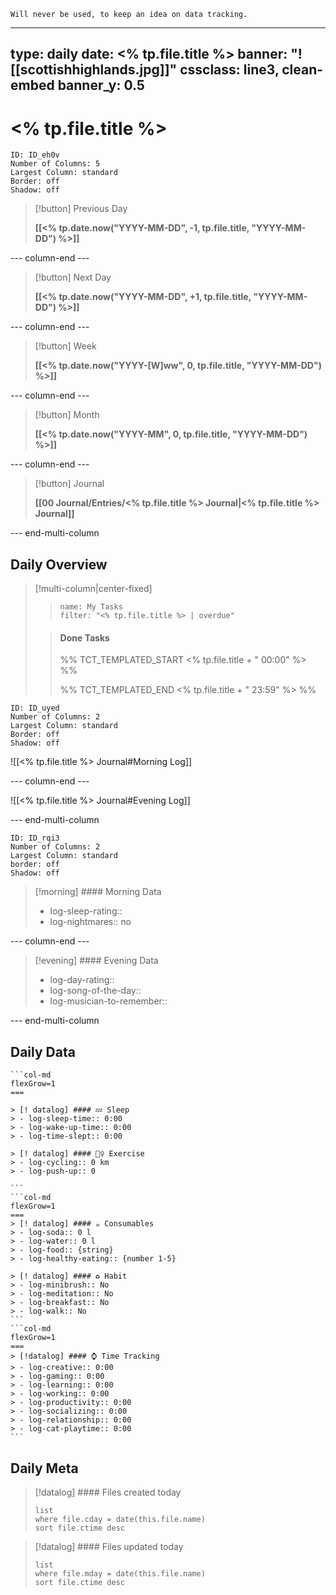	Will never be used, to keep an idea on data tracking.


---
type: daily
date: <% tp.file.title %>
banner: "![[scottishhighlands.jpg]]"
cssclass: line3, clean-embed
banner_y: 0.5
---
# <% tp.file.title %>

```start-multi-column
ID: ID_eh0v
Number of Columns: 5
Largest Column: standard
Border: off
Shadow: off
```

> [!button]
> Previous Day 
> 
> **[[<% tp.date.now("YYYY-MM-DD", -1, tp.file.title, "YYYY-MM-DD") %>]]**

--- column-end ---

> [!button]
> Next Day 
> 
> **[[<% tp.date.now("YYYY-MM-DD", +1, tp.file.title, "YYYY-MM-DD") %>]]**

--- column-end ---

> [!button]
> Week
> 
> **[[<% tp.date.now("YYYY-[W]ww", 0, tp.file.title, "YYYY-MM-DD") %>]]**

--- column-end ---

> [!button]
> Month 
> 
> **[[<% tp.date.now("YYYY-MM", 0, tp.file.title, "YYYY-MM-DD") %>]]**

--- column-end ---

> [!button]
> Journal
> 
> **[[00 Journal/Entries/<% tp.file.title %> Journal|<% tp.file.title %> Journal]]**

--- end-multi-column

## Daily Overview

> [!multi-column|center-fixed]
> 
>> ```todoist
>> name: My Tasks 
>>filter: "<% tp.file.title %> | overdue" 
>>``` 
>
>> #### Done Tasks
>> %% TCT_TEMPLATED_START <% tp.file.title + " 00:00" %> %%
>> 
>> %% TCT_TEMPLATED_END <% tp.file.title + " 23:59" %> %%

```start-multi-column
ID: ID_uyed
Number of Columns: 2
Largest Column: standard
Border: off
Shadow: off
```

![[<% tp.file.title %> Journal#Morning Log]]

--- column-end ---

![[<% tp.file.title %> Journal#Evening Log]]

--- end-multi-column

```start-multi-column
ID: ID_rqi3
Number of Columns: 2
Largest Column: standard
border: off
Shadow: off
```

> [!morning] #### Morning Data
> - log-sleep-rating::
> - log-nightmares:: no

--- column-end ---

> [!evening] #### Evening Data
> - log-day-rating::
> - log-song-of-the-day:: 
> - log-musician-to-remember:: 

--- end-multi-column

## Daily Data

````col
```col-md
flexGrow=1
===

> [! datalog] #### 💤 Sleep
> - log-sleep-time:: 0:00
> - log-wake-up-time:: 0:00
> - log-time-slept:: 0:00

> [! datalog] #### 🏃‍♀️ Exercise
> - log-cycling:: 0 km
> - log-push-up:: 0 

```
```col-md
flexGrow=1
===
> [! datalog] #### ☕ Consumables
> - log-soda:: 0 l
> - log-water:: 0 l
> - log-food:: {string}
> - log-healthy-eating:: {number 1-5}

> [! datalog] #### ♻ Habit 
> - log-minibrush:: No
> - log-meditation:: No
> - log-breakfast:: No
> - log-walk:: No
```
```col-md
flexGrow=1
===
> [!datalog] #### ⌚ Time Tracking
> - log-creative:: 0:00
> - log-gaming:: 0:00
> - log-learning:: 0:00
> - log-working:: 0:00
> - log-productivity:: 0:00
> - log-socializing:: 0:00
> - log-relationship:: 0:00
> - log-cat-playtime:: 0:00
```
````

## Daily Meta

> [!datalog] #### Files created today
> ```dataview
> list
> where file.cday = date(this.file.name)
> sort file.ctime desc
> ```

> [!datalog] #### Files updated today
> ```dataview
> list
> where file.mday = date(this.file.name)
> sort file.ctime desc
> ```





